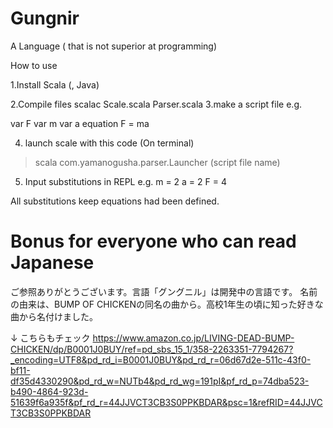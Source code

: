 # Gungnir
A Language ( that is not superior at programming)

How to use

1.Install Scala (, Java)

2.Compile files
scalac Scale.scala Parser.scala
3.make a script file
e.g.

var F
var m
var a
equation F = ma

4. launch scale with this code
(On terminal)
> scala com.yamanogusha.parser.Launcher (script file name)

5. Input substitutions in REPL
e.g.
m = 2
a = 2
F = 4

All substitutions keep equations had been defined.

# Bonus for everyone who can read Japanese
ご参照ありがとうございます。言語「グングニル」は開発中の言語です。
名前の由来は、BUMP OF CHICKENの同名の曲から。高校1年生の頃に知った好きな曲から名付けました。

↓ こちらもチェック
https://www.amazon.co.jp/LIVING-DEAD-BUMP-CHICKEN/dp/B0001J0BUY/ref=pd_sbs_15_1/358-2263351-7794267?_encoding=UTF8&pd_rd_i=B0001J0BUY&pd_rd_r=06d67d2e-511c-43f0-bf11-df35d4330290&pd_rd_w=NUTb4&pd_rd_wg=191pI&pf_rd_p=74dba523-b490-4864-923d-51639f6a935f&pf_rd_r=44JJVCT3CB3S0PPKBDAR&psc=1&refRID=44JJVCT3CB3S0PPKBDAR


